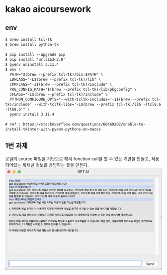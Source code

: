# kakao aicoursework

## env

```
$ brew install tcl-tk
$ brew install python-tk

$ pip install --upgrade pip
$ pip install 'urllib3<2.0'
$ pyenv uninstall 3.11.4
$ env \
  PATH="$(brew --prefix tcl-tk)/bin:$PATH" \
  LDFLAGS="-L$(brew --prefix tcl-tk)/lib" \
  CPPFLAGS="-I$(brew --prefix tcl-tk)/include" \
  PKG_CONFIG_PATH="$(brew --prefix tcl-tk)/lib/pkgconfig" \
  CFLAGS="-I$(brew --prefix tcl-tk)/include" \
  PYTHON_CONFIGURE_OPTS="--with-tcltk-includes='-I$(brew --prefix tcl-tk)/include' --with-tcltk-libs='-L$(brew --prefix tcl-tk)/lib -ltcl8.6 -ltk8.6'" \
  pyenv install 3.11.4
  
# ref : https://stackoverflow.com/questions/60469202/unable-to-install-tkinter-with-pyenv-pythons-on-macos
```

## 1번 과제

로컬의 source 파일을 기반으로 해서 function call을 할 수 있는 기반을 만들고,
적용되어있는 톡채널 정보를 응답하는 봇을 만든다.
<img src="./docs/mission1_result.png" title="mission1_result"></img>